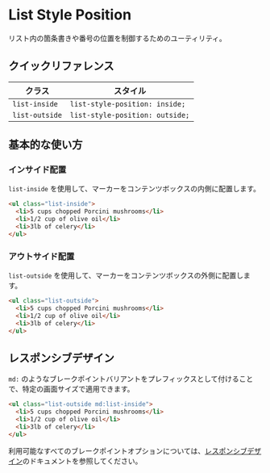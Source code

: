 # List Style Position

リスト内の箇条書きや番号の位置を制御するためのユーティリティ。

## クイックリファレンス

| クラス | スタイル |
|-------|--------|
| `list-inside` | `list-style-position: inside;` |
| `list-outside` | `list-style-position: outside;` |

## 基本的な使い方

### インサイド配置

`list-inside` を使用して、マーカーをコンテンツボックスの内側に配置します。

```html
<ul class="list-inside">
  <li>5 cups chopped Porcini mushrooms</li>
  <li>1/2 cup of olive oil</li>
  <li>3lb of celery</li>
</ul>
```

### アウトサイド配置

`list-outside` を使用して、マーカーをコンテンツボックスの外側に配置します。

```html
<ul class="list-outside">
  <li>5 cups chopped Porcini mushrooms</li>
  <li>1/2 cup of olive oil</li>
  <li>3lb of celery</li>
</ul>
```

## レスポンシブデザイン

`md:` のようなブレークポイントバリアントをプレフィックスとして付けることで、特定の画面サイズで適用できます。

```html
<ul class="list-outside md:list-inside">
  <li>5 cups chopped Porcini mushrooms</li>
  <li>1/2 cup of olive oil</li>
  <li>3lb of celery</li>
</ul>
```

利用可能なすべてのブレークポイントオプションについては、[レスポンシブデザイン](/docs/responsive-design)のドキュメントを参照してください。
